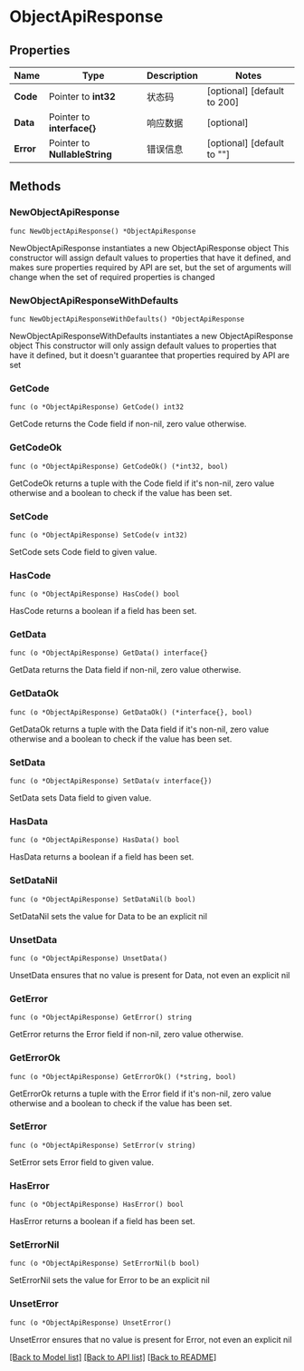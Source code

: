 # ObjectApiResponse

## Properties

Name | Type | Description | Notes
------------ | ------------- | ------------- | -------------
**Code** | Pointer to **int32** | 状态码 | [optional] [default to 200]
**Data** | Pointer to **interface{}** | 响应数据 | [optional] 
**Error** | Pointer to **NullableString** | 错误信息 | [optional] [default to ""]

## Methods

### NewObjectApiResponse

`func NewObjectApiResponse() *ObjectApiResponse`

NewObjectApiResponse instantiates a new ObjectApiResponse object
This constructor will assign default values to properties that have it defined,
and makes sure properties required by API are set, but the set of arguments
will change when the set of required properties is changed

### NewObjectApiResponseWithDefaults

`func NewObjectApiResponseWithDefaults() *ObjectApiResponse`

NewObjectApiResponseWithDefaults instantiates a new ObjectApiResponse object
This constructor will only assign default values to properties that have it defined,
but it doesn't guarantee that properties required by API are set

### GetCode

`func (o *ObjectApiResponse) GetCode() int32`

GetCode returns the Code field if non-nil, zero value otherwise.

### GetCodeOk

`func (o *ObjectApiResponse) GetCodeOk() (*int32, bool)`

GetCodeOk returns a tuple with the Code field if it's non-nil, zero value otherwise
and a boolean to check if the value has been set.

### SetCode

`func (o *ObjectApiResponse) SetCode(v int32)`

SetCode sets Code field to given value.

### HasCode

`func (o *ObjectApiResponse) HasCode() bool`

HasCode returns a boolean if a field has been set.

### GetData

`func (o *ObjectApiResponse) GetData() interface{}`

GetData returns the Data field if non-nil, zero value otherwise.

### GetDataOk

`func (o *ObjectApiResponse) GetDataOk() (*interface{}, bool)`

GetDataOk returns a tuple with the Data field if it's non-nil, zero value otherwise
and a boolean to check if the value has been set.

### SetData

`func (o *ObjectApiResponse) SetData(v interface{})`

SetData sets Data field to given value.

### HasData

`func (o *ObjectApiResponse) HasData() bool`

HasData returns a boolean if a field has been set.

### SetDataNil

`func (o *ObjectApiResponse) SetDataNil(b bool)`

 SetDataNil sets the value for Data to be an explicit nil

### UnsetData
`func (o *ObjectApiResponse) UnsetData()`

UnsetData ensures that no value is present for Data, not even an explicit nil
### GetError

`func (o *ObjectApiResponse) GetError() string`

GetError returns the Error field if non-nil, zero value otherwise.

### GetErrorOk

`func (o *ObjectApiResponse) GetErrorOk() (*string, bool)`

GetErrorOk returns a tuple with the Error field if it's non-nil, zero value otherwise
and a boolean to check if the value has been set.

### SetError

`func (o *ObjectApiResponse) SetError(v string)`

SetError sets Error field to given value.

### HasError

`func (o *ObjectApiResponse) HasError() bool`

HasError returns a boolean if a field has been set.

### SetErrorNil

`func (o *ObjectApiResponse) SetErrorNil(b bool)`

 SetErrorNil sets the value for Error to be an explicit nil

### UnsetError
`func (o *ObjectApiResponse) UnsetError()`

UnsetError ensures that no value is present for Error, not even an explicit nil

[[Back to Model list]](../README.md#documentation-for-models) [[Back to API list]](../README.md#documentation-for-api-endpoints) [[Back to README]](../README.md)


